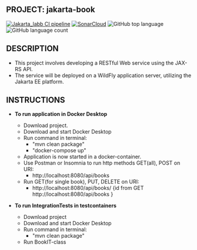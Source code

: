 ## PROJECT: jakarta-book

[![Jakarta_labb CI pipeline](https://github.com/ValentinaSukonina/jakarta_books/actions/workflows/maven.yml/badge.svg?branch=main)](https://github.com/ValentinaSukonina/jakarta_books/actions/workflows/maven.yml)
[![SonarCloud](https://github.com/ValentinaSukonina/jakarta_books/actions/workflows/sonar.yml/badge.svg?branch=main)](https://github.com/ValentinaSukonina/jakarta_books/actions/workflows/sonar.yml)
![GitHub top language](https://img.shields.io/github/languages/top/ValentinaSukonina/jakarta_books?label=Java&color=red)
![GitHub language count](https://img.shields.io/github/languages/count/ValentinaSukonina/jakarta_books?color=yellow)


## DESCRIPTION
 - This project involves developing a RESTful Web service using the JAX-RS API.
 - The service will be deployed on a WildFly application server, utilizing the Jakarta EE platform.

## INSTRUCTIONS
- **To run application in Docker Desktop**
    - Download project.
    - Download and start Docker Desktop
    - Run command in terminal:
      - "mvn clean package"
      - "docker-compose up"
    - Application is now started in a docker-container.
    - Use Postman or Insomnia to run http methods GET(all), POST on URI:
      - http://localhost:8080/api/books
    - Run GET(for single book), PUT, DELETE on URI:
      - http://localhost:8080/api/books/ {id from GET http://localhost:8080/api/books }

 - **To run IntegrationTests in testcontainers**
    - Download project
    - Download and start Docker Desktop
    - Run command in terminal:
        - "mvn clean package"
    - Run BookIT-class
